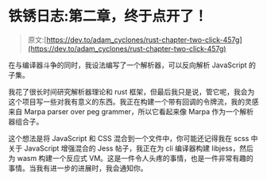 # 铁锈日志:第二章，终于点开了！

> 原文:[https://dev.to/adam_cyclones/rust-chapter-two-click-457g](https://dev.to/adam_cyclones/rust-chapter-two-click-457g)

在与编译器斗争的同时，我设法编写了一个解析器，可以反向解析 JavaScript 的子集。

我花了很长时间研究解析器理论和 rust 框架，但最后我只是说，管它呢，我会为这个项目写一些对我有意义的东西。我正在构建一个带有回调的令牌流，我的灵感来自 Marpa parser over peg grammer，所以它看起来像 Marpa 作为一个解析器组合子。

这个想法是将 JavaScript 和 CSS 混合到一个文件中，你可能还记得我在 scss 中关于 JavaScript 增强混合的 Jess 帖子，我正在为 cli 编译器构建 libjess，然后为 wasm 构建一个反应式 VM。这是一件令人头疼的事情，也是一件非常有趣的事情。当我有进一步的进展时，我会通知你。